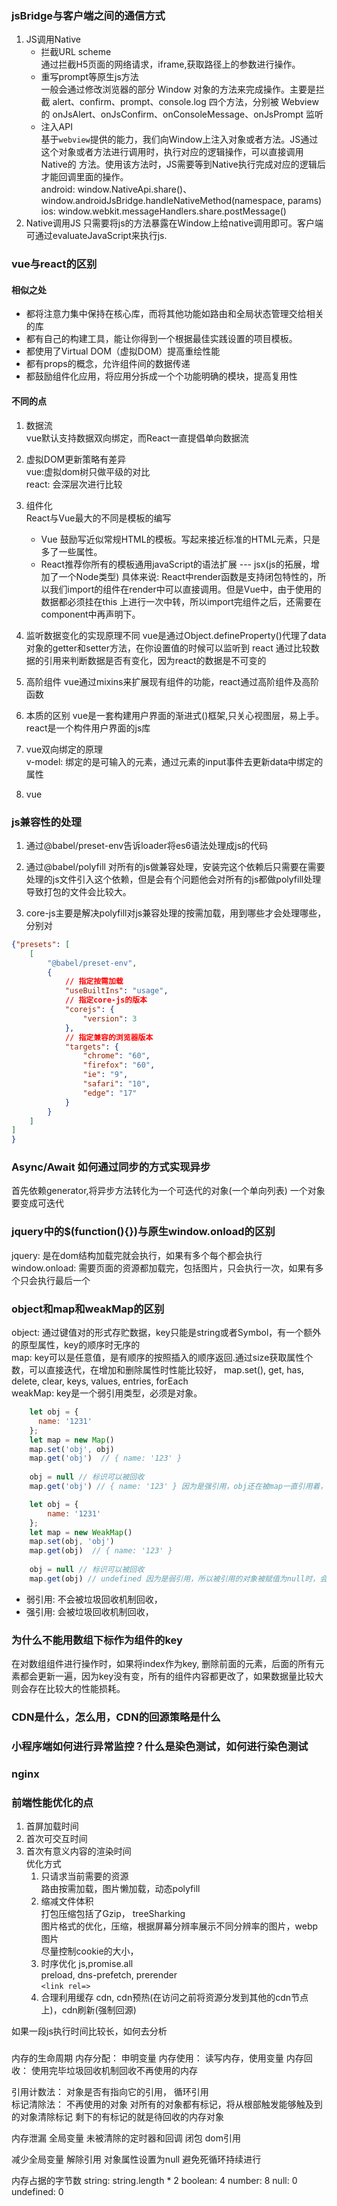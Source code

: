 ### jsBridge与客户端之间的通信方式
1. JS调用Native
   - 拦截URL scheme  
     通过拦截H5页面的网络请求，iframe,获取路径上的参数进行操作。
   - 重写prompt等原生js方法  
     一般会通过修改浏览器的部分 Window 对象的方法来完成操作。主要是拦截 alert、confirm、prompt、console.log 四个方法，分别被 Webview
     的 onJsAlert、onJsConfirm、onConsoleMessage、onJsPrompt 监听
   - 注入API  
    基于`webview`提供的能力，我们向Window上注入对象或者方法。JS通过这个对象或者方法进行调用时，执行对应的逻辑操作，可以直接调用Native的 
     方法。使用该方法时，JS需要等到Native执行完成对应的逻辑后才能回调里面的操作。  
     android: window.NativeApi.share()、window.androidJsBridge.handleNativeMethod(namespace, params)  
     ios: window.webkit.messageHandlers.share.postMessage()
2. Native调用JS
    只需要将js的方法暴露在Window上给native调用即可。客户端可通过evaluateJavaScript来执行js.
### vue与react的区别
#### 相似之处
   - 都将注意力集中保持在核心库，而将其他功能如路由和全局状态管理交给相关的库
   - 都有自己的构建工具，能让你得到一个根据最佳实践设置的项目模板。
   - 都使用了Virtual DOM（虚拟DOM）提高重绘性能
   - 都有props的概念，允许组件间的数据传递
   - 都鼓励组件化应用，将应用分拆成一个个功能明确的模块，提高复用性
#### 不同的点
1. 数据流  
vue默认支持数据双向绑定，而React一直提倡单向数据流
2. 虚拟DOM更新策略有差异  
    vue:虚拟dom树只做平级的对比   
    react: 会深层次进行比较
    
3. 组件化  
React与Vue最大的不同是模板的编写  
   - Vue 鼓励写近似常规HTML的模板。写起来接近标准的HTML元素，只是多了一些属性。
   - React推荐你所有的模板通用javaScript的语法扩展 --- jsx(js的拓展，增加了一个Node类型)
    具体来说: React中render函数是支持闭包特性的，所以我们import的组件在render中可以直接调用。但是Vue中，由于使用的数据都必须挂在this
     上进行一次中转，所以import完组件之后，还需要在component中再声明下。
4. 监听数据变化的实现原理不同
   vue是通过Object.defineProperty()代理了data对象的getter和setter方法，在你设置值的时候可以监听到
   react 通过比较数据的引用来判断数据是否有变化，因为react的数据是不可变的
5. 高阶组件
  vue通过mixins来扩展现有组件的功能，react通过高阶组件及高阶函数
6. 本质的区别
    vue是一套构建用户界面的渐进式()框架,只关心视图层，易上手。    
    react是一个构件用户界面的js库
7. vue双向绑定的原理  
   v-model: 绑定的是可输入的元素，通过元素的input事件去更新data中绑定的属性
8. vue

### js兼容性的处理
1. 通过@babel/preset-env告诉loader将es6语法处理成js的代码  
   
2. 通过@babel/polyfill 对所有的js做兼容处理，安装完这个依赖后只需要在需要处理的js文件引入这个依赖，但是会有个问题他会对所有的js都做polyfill处理
导致打包的文件会比较大。
3. core-js主要是解决polyfill对js兼容处理的按需加载，用到哪些才会处理哪些，分别对
```json
{"presets": [
    [
        "@babel/preset-env",
        {
            // 指定按需加载
            "useBuiltIns": "usage",
            // 指定core-js的版本
            "corejs": {
                "version": 3
            },
            // 指定兼容的浏览器版本
            "targets": {
                "chrome": "60",
                "firefox": "60",
                "ie": "9",
                "safari": "10",
                "edge": "17"
            }
        }
    ]
]
}
```
### Async/Await 如何通过同步的方式实现异步
首先依赖generator,将异步方法转化为一个可迭代的对象(一个单向列表)
一个对象要变成可迭代

### jquery中的$(function(){})与原生window.onload的区别
jquery:  是在dom结构加载完就会执行，如果有多个每个都会执行  
window.onload: 需要页面的资源都加载完，包括图片，只会执行一次，如果有多个只会执行最后一个

### object和map和weakMap的区别
object: 通过键值对的形式存贮数据，key只能是string或者Symbol，有一个额外的原型属性，key的顺序时无序的  
map: key可以是任意值，是有顺序的按照插入的顺序返回.通过size获取属性个数，可以直接迭代，在增加和删除属性时性能比较好， 
map.set(), get, has, delete, clear, keys, values, entries, forEach  
weakMap: key是一个弱引用类型，必须是对象。 
```javascript
    let obj = {
      name: '1231'
    };
    let map = new Map()
    map.set('obj', obj)
    map.get('obj')  // { name: '123' }
    
    obj = null // 标识可以被回收
    map.get('obj') // { name: '123' } 因为是强引用，obj还在被map一直引用着，所以obj=null时，不会被垃圾回收机制回收掉

```
```javascript
    let obj = {
        name: '1231'
    };
    let map = new WeakMap()
    map.set(obj, 'obj')
    map.get(obj)  // { name: '123' }
    
    obj = null // 标识可以被回收
    map.get(obj) // undefined 因为是弱引用，所以被引用的对象被赋值为null时，会被垃圾回收机制回收，也是因为这个原因导致在迭代时会获取不到一些key
```
   - 弱引用: 不会被垃圾回收机制回收，
   - 强引用: 会被垃圾回收机制回收，

### 为什么不能用数组下标作为组件的key
在对数组组件进行操作时，如果将index作为key, 删除前面的元素，后面的所有元素都会更新一遍，因为key没有变，所有的组件内容都更改了，如果数据量比较大
则会存在比较大的性能损耗。

### CDN是什么，怎么用，CDN的回源策略是什么

### 小程序端如何进行异常监控？什么是染色测试，如何进行染色测试

### nginx

### 前端性能优化的点
1. 首屏加载时间
2. 首次可交互时间
3. 首次有意义内容的渲染时间  
优化方式
   1. 只请求当前需要的资源  
      路由按需加载，图片懒加载，动态polyfill
   2. 缩减文件体积  
      打包压缩包括了Gzip， treeSharking   
      图片格式的优化，压缩，根据屏幕分辨率展示不同分辨率的图片，webp图片   
      尽量控制cookie的大小，
   3. 时序优化
      js,promise.all   
      preload, dns-prefetch, prerender  
      `<link rel=>`
   4. 合理利用缓存
      cdn, cdn预热(在访问之前将资源分发到其他的cdn节点上)，cdn刷新(强制回源)
      
如果一段js执行时间比较长，如何去分析
### 

内存的生命周期
内存分配： 申明变量
内存使用： 读写内存，使用变量
内存回收： 使用完毕垃圾回收机制回收不再使用的内存

引用计数法： 对象是否有指向它的引用，  循环引用  
标记清除法： 不再使用的对象
对所有的对象都有标记，将从根部触发能够触及到的对象清除标记
剩下的有标记的就是待回收的内存对象

内存泄漏
全局变量
未被清除的定时器和回调
闭包
dom引用

减少全局变量
解除引用 对象属性设置为null
避免死循环持续进行

内存占据的字节数
string: string.length * 2
boolean: 4
number: 8
null: 0
undefined: 0

    
   
   


